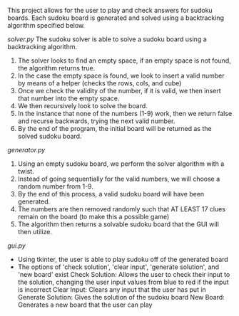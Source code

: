 This project allows for the user to play and check answers for sudoku boards. Each sudoku board is generated and solved using a backtracking algorithm specified below.

*solver.py*
The sudoku solver is able to solve a sudoku board using a backtracking algorithm. 
1) The solver looks to find an empty space, if an empty space is not found, the algorithm returns true.
2) In the case the empty space is found, we look to insert a valid number by means of a helper (checks the rows, cols, and cube)
3) Once we check the validity of the number, if it is valid, we then insert that number into the empty space.
4) We then recursively look to solve the board.
5) In the instance that none of the numbers (1-9) work, then we return false and recurse backwards, trying the next valid number.
6) By the end of the program, the initial board will be returned as the solved sudoku board.

*generator.py*
1) Using an empty sudoku board, we perform the solver algorithm with a twist.
2) Instead of going sequentially for the valid numbers, we will choose a random number from 1-9. 
3) By the end of this process, a valid sudoku board will have been generated.
4) The numbers are then removed randomly such that AT LEAST 17 clues remain on the board (to make this a possible game)
5) The algorithm then returns a solvable sudoku board that the GUI will then utilize. 

*gui.py*
- Using tkinter, the user is able to play sudoku off of the generated board
- The options of 'check solution', 'clear input', 'generate solution', and 'new board' exist
Check Solution: Allows the user to check their input to the solution, changing the user input values from blue to red if the input is incorrect
Clear Input: Clears any input that the user has put in
Generate Solution: Gives the solution of the sudoku board
New Board: Generates a new board that the user can play

